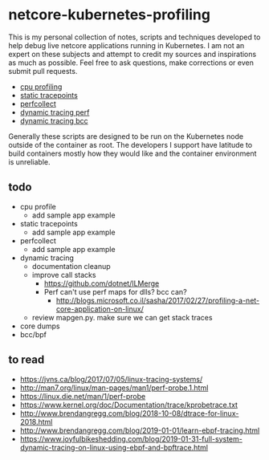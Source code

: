 # netcore-kubernetes-profiling

This is my personal collection of notes, scripts and techniques developed to help debug live netcore applications running in Kubernetes.  I am not an expert on these subjects and attempt to credit my sources and inspirations as much as possible.  Feel free to ask questions, make corrections or even submit pull requests.

- [cpu profiling](cpu-profiling/readme.md)
- [static tracepoints](static-tracepoints/readme.md)
- [perfcollect](perfcollect/readme.md)
- [dynamic tracing perf](dynamic-tracing/readme.md)
- [dynamic tracing bcc](dynamic-tracing-bcc)

Generally these scripts are designed to be run on the Kubernetes node outside of the container as root.  The developers I support have latitude to build containers mostly how they would like and the container environment is unreliable.

## todo

- cpu profile
  - add sample app example
- static tracepoints
  - add sample app example
- perfcollect
  - add sample app example
- dynamic tracing
   - documentation cleanup
   - improve call stacks
     - https://github.com/dotnet/ILMerge
     - Perf can't use perf maps for dlls?  bcc can?
       - http://blogs.microsoft.co.il/sasha/2017/02/27/profiling-a-net-core-application-on-linux/
   - review mapgen.py.  make sure we can get stack traces
- core dumps
- bcc/bpf

## to read

- https://jvns.ca/blog/2017/07/05/linux-tracing-systems/
- http://man7.org/linux/man-pages/man1/perf-probe.1.html
- https://linux.die.net/man/1/perf-probe
- https://www.kernel.org/doc/Documentation/trace/kprobetrace.txt
- http://www.brendangregg.com/blog/2018-10-08/dtrace-for-linux-2018.html
- http://www.brendangregg.com/blog/2019-01-01/learn-ebpf-tracing.html
- https://www.joyfulbikeshedding.com/blog/2019-01-31-full-system-dynamic-tracing-on-linux-using-ebpf-and-bpftrace.html
